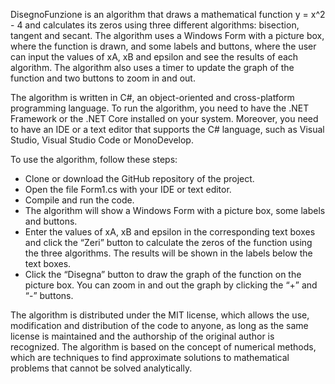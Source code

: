DisegnoFunzione is an algorithm that draws a mathematical function y = x^2 - 4 and calculates its zeros using three different algorithms: bisection, tangent and secant. The algorithm uses a Windows Form with a picture box, where the function is drawn, and some labels and buttons, where the user can input the values of xA, xB and epsilon and see the results of each algorithm. The algorithm also uses a timer to update the graph of the function and two buttons to zoom in and out.

The algorithm is written in C#, an object-oriented and cross-platform programming language. To run the algorithm, you need to have the .NET Framework or the .NET Core installed on your system. Moreover, you need to have an IDE or a text editor that supports the C# language, such as Visual Studio, Visual Studio Code or MonoDevelop.

To use the algorithm, follow these steps:

- Clone or download the GitHub repository of the project.
- Open the file Form1.cs with your IDE or text editor.
- Compile and run the code.
- The algorithm will show a Windows Form with a picture box, some labels and buttons.
- Enter the values of xA, xB and epsilon in the corresponding text boxes and click the “Zeri” button to calculate the zeros of the function using the three algorithms. The results will be shown in the labels below the text boxes.
- Click the “Disegna” button to draw the graph of the function on the picture box. You can zoom in and out the graph by clicking the “+” and “-” buttons.

The algorithm is distributed under the MIT license, which allows the use, modification and distribution of the code to anyone, as long as the same license is maintained and the authorship of the original author is recognized. The algorithm is based on the concept of numerical methods, which are techniques to find approximate solutions to mathematical problems that cannot be solved analytically.
